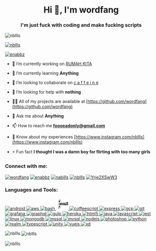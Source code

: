 <h1 align="center">Hi 👋, I'm wordfang</h1>
<h3 align="center">I'm just fuck with coding and make fucking scripts</h3>

<p align="left"> <img src="https://komarev.com/ghpvc/?username=nbllls&label=Profile%20views&color=0e75b6&style=flat" alt="nbllls" /> </p>

<p align="left"> <a href="https://github.com/ryo-ma/github-profile-trophy"><img src="https://github-profile-trophy.vercel.app/?username=nbllls" alt="nbllls" /></a> </p>

<p align="left"> <a href="https://twitter.com/enabbz" target="blank"><img src="https://img.shields.io/twitter/follow/enabbz?logo=twitter&style=for-the-badge" alt="enabbz" /></a> </p>

- 🔭 I’m currently working on [RUMAH KITA](https://github.com/RUMAH-KITA)

- 🌱 I’m currently learning **Anything**

- 👯 I’m looking to collaborate on [c a f f e i n e](https://github.com/wordfang)

- 🤝 I’m looking for help with **nothing**

- 👨‍💻 All of my projects are available at [https://github.com/wordfang](https://github.com/wordfang)

- 💬 Ask me about **Anything**

- 📫 How to reach me **foooeadonly@gmail.com**

- 📄 Know about my experiences [https://www.instagram.com/nbllls](https://www.instagram.com/nbllls)

- ⚡ Fun fact **I thought I was a damn boy for flirting with too many girls**

<h3 align="left">Connect with me:</h3>
<p align="left">
<a href="https://dev.to/wordfang" target="blank"><img align="center" src="https://cdn.jsdelivr.net/npm/simple-icons@3.0.1/icons/dev-dot-to.svg" alt="wordfang" height="30" width="40" /></a>
<a href="https://twitter.com/enabbz" target="blank"><img align="center" src="https://cdn.jsdelivr.net/npm/simple-icons@3.0.1/icons/twitter.svg" alt="enabbz" height="30" width="40" /></a>
<a href="https://fb.com/nabills" target="blank"><img align="center" src="https://cdn.jsdelivr.net/npm/simple-icons@3.0.1/icons/facebook.svg" alt="nabills" height="30" width="40" /></a>
<a href="https://instagram.com/nbllls" target="blank"><img align="center" src="https://cdn.jsdelivr.net/npm/simple-icons@3.0.1/icons/instagram.svg" alt="nbllls" height="30" width="40" /></a>
<a href="https://discord.gg/Yrje2XSwW3" target="blank"><img align="center" src="https://cdn.jsdelivr.net/npm/simple-icons@3.0.1/icons/discord.svg" alt="Yrje2XSwW3" height="30" width="40" /></a>
</p>

<h3 align="left">Languages and Tools:</h3>
<p align="left"> <a href="https://developer.android.com" target="_blank"> <img src="https://devicons.github.io/devicon/devicon.git/icons/android/android-original-wordmark.svg" alt="android" width="40" height="40"/> </a> <a href="https://aws.amazon.com" target="_blank"> <img src="https://devicons.github.io/devicon/devicon.git/icons/amazonwebservices/amazonwebservices-original-wordmark.svg" alt="aws" width="40" height="40"/> </a> <a href="https://www.gnu.org/software/bash/" target="_blank"> <img src="https://www.vectorlogo.zone/logos/gnu_bash/gnu_bash-icon.svg" alt="bash" width="40" height="40"/> </a> <a href="https://canvasjs.com" target="_blank"> <img src="https://raw.githubusercontent.com/Hardik0307/Hardik0307/master/assets/canvasjs-charts.svg" alt="canvasjs" width="40" height="40"/> </a> <a href="https://offeescript.org" target="_blank"> <img src="https://devicons.github.io/devicon/devicon.git/icons/coffeescript/coffeescript-original-wordmark.svg" alt="coffeescript" width="40" height="40"/> </a> <a href="https://expressjs.com" target="_blank"> <img src="https://devicons.github.io/devicon/devicon.git/icons/express/express-original-wordmark.svg" alt="express" width="40" height="40"/> </a> <a href="https://cloud.google.com" target="_blank"> <img src="https://www.vectorlogo.zone/logos/google_cloud/google_cloud-icon.svg" alt="gcp" width="40" height="40"/> </a> <a href="https://git-scm.com/" target="_blank"> <img src="https://www.vectorlogo.zone/logos/git-scm/git-scm-icon.svg" alt="git" width="40" height="40"/> </a> <a href="https://grafana.com" target="_blank"> <img src="https://www.vectorlogo.zone/logos/grafana/grafana-icon.svg" alt="grafana" width="40" height="40"/> </a> <a href="https://graphql.org" target="_blank"> <img src="https://www.vectorlogo.zone/logos/graphql/graphql-icon.svg" alt="graphql" width="40" height="40"/> </a> <a href="https://gulpjs.com" target="_blank"> <img src="https://devicons.github.io/devicon/devicon.git/icons/gulp/gulp-plain.svg" alt="gulp" width="40" height="40"/> </a> <a href="https://heroku.com" target="_blank"> <img src="https://www.vectorlogo.zone/logos/heroku/heroku-icon.svg" alt="heroku" width="40" height="40"/> </a> <a href="https://www.w3.org/html/" target="_blank"> <img src="https://devicons.github.io/devicon/devicon.git/icons/html5/html5-original-wordmark.svg" alt="html5" width="40" height="40"/> </a> <a href="https://www.java.com" target="_blank"> <img src="https://devicons.github.io/devicon/devicon.git/icons/java/java-original-wordmark.svg" alt="java" width="40" height="40"/> </a> <a href="https://developer.mozilla.org/en-US/docs/Web/JavaScript" target="_blank"> <img src="https://devicons.github.io/devicon/devicon.git/icons/javascript/javascript-original.svg" alt="javascript" width="40" height="40"/> </a> <a href="https://jestjs.io" target="_blank"> <img src="https://www.vectorlogo.zone/logos/jestjsio/jestjsio-icon.svg" alt="jest" width="40" height="40"/> </a> <a href="https://www.linux.org/" target="_blank"> <img src="https://devicons.github.io/devicon/devicon.git/icons/linux/linux-original.svg" alt="linux" width="40" height="40"/> </a> <a href="https://www.mongodb.com/" target="_blank"> <img src="https://devicons.github.io/devicon/devicon.git/icons/mongodb/mongodb-original-wordmark.svg" alt="mongodb" width="40" height="40"/> </a> <a href="https://www.microsoft.com/en-us/sql-server" target="_blank"> <img src="https://cdn.worldvectorlogo.com/logos/microsoft-sql-server.svg" alt="mssql" width="40" height="40"/> </a> <a href="https://www.mysql.com/" target="_blank"> <img src="https://devicons.github.io/devicon/devicon.git/icons/mysql/mysql-original-wordmark.svg" alt="mysql" width="40" height="40"/> </a> <a href="https://nodejs.org" target="_blank"> <img src="https://devicons.github.io/devicon/devicon.git/icons/nodejs/nodejs-original-wordmark.svg" alt="nodejs" width="40" height="40"/> </a> <a href="https://www.photoshop.com/en" target="_blank"> <img src="https://devicons.github.io/devicon/devicon.git/icons/photoshop/photoshop-plain.svg" alt="photoshop" width="40" height="40"/> </a> <a href="https://www.python.org" target="_blank"> <img src="https://devicons.github.io/devicon/devicon.git/icons/python/python-original.svg" alt="python" width="40" height="40"/> </a> <a href="https://realm.io/" target="_blank"> <img src="https://raw.githubusercontent.com/bestofjs/bestofjs-webui/8665e8c267a0215f3159df28b33c365198101df5/public/logos/realm.svg" alt="realm" width="40" height="40"/> </a> <a href="https://www.typescriptlang.org/" target="_blank"> <img src="https://devicons.github.io/devicon/devicon.git/icons/typescript/typescript-original.svg" alt="typescript" width="40" height="40"/> </a> <a href="https://unity.com/" target="_blank"> <img src="https://www.vectorlogo.zone/logos/unity3d/unity3d-icon.svg" alt="unity" width="40" height="40"/> </a> <a href="https://vuejs.org/" target="_blank"> <img src="https://devicons.github.io/devicon/devicon.git/icons/vuejs/vuejs-original-wordmark.svg" alt="vuejs" width="40" height="40"/> </a> <a href="https://www.adobe.com/products/xd.html" target="_blank"> <img src="https://cdn.worldvectorlogo.com/logos/adobe-xd.svg" alt="xd" width="40" height="40"/> </a> </p>

<p><img align="left" src="https://github-readme-stats.vercel.app/api/top-langs?username=nbllls&show_icons=true&locale=en&layout=compact" alt="nbllls" /></p>

<p>&nbsp;<img align="center" src="https://github-readme-stats.vercel.app/api?username=nbllls&show_icons=true&locale=en" alt="nbllls" /></p>

<p><img align="center" src="https://github-readme-streak-stats.herokuapp.com/?user=nbllls&" alt="nbllls" /></p>
